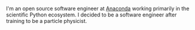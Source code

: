 I'm an open source software engineer at
[Anaconda](https://anaconda.com) working primarily in the scientific
Python ecosystem. I decided to be a software engineer after training to be a particle physicist.
